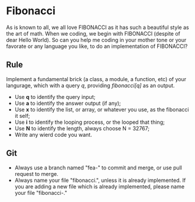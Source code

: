 # Fibonacci
As is known to all, we all love FIBONACCI as it has such a beautiful style as the art of math. When we coding, we begin with FIBONACCI (despite of dear Hello World). So can you help me coding in your mother tone or your favorate or any language you like, to do an implementation of FIBONACCI?

## Rule
Implement a fundamental brick (a class, a module, a function, etc) of your langurage, which with a query _q_, providing _fibonacci[q]_ as an output.
- Use **q** to identify the query input;
- Use **a** to identify the answer output (if any);
- Use **x** to identify the list, or array, or whatever you use, as the fibonacci it self;
- Use **i** to identify the looping process, or the looped that thing;
- Use **N** to identify the length, always choose N = 32767;
- Write any wierd code you want.

## Git
- Always use a branch named "fea-<language>" to commit and merge, or use pull request to merge.
- Always name your file "fibonacci.<somewhat>", unless it is already implemented. If you are adding a new file which is already implemented, please name your file "fibonacci-<whateverdiffers>.<somewhat>"
